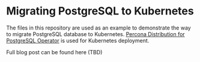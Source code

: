 # Migrating PostgreSQL to Kubernetes

The files in this repository are used as an example to demonstrate the way to migrate PostgreSQL database to Kubernetes. 
[Percona Distribution for PostgreSQL Operator](https://www.percona.com/doc/kubernetes-operator-for-postgresql/index.html) is used for Kubernetes deployment.

Full blog post can be found here (TBD)
